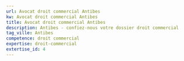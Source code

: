 ```yaml
---
url: Avocat droit commercial Antibes
kw: Avocat droit commercial Antibes
title: Avocat droit commercial Antibes
description: Antibes - confiez-nous votre dossier droit commercial
tag_ville: Antibes
competence: droit commercial
expertise: droit-commercial
extertise_id: 4
---
```

